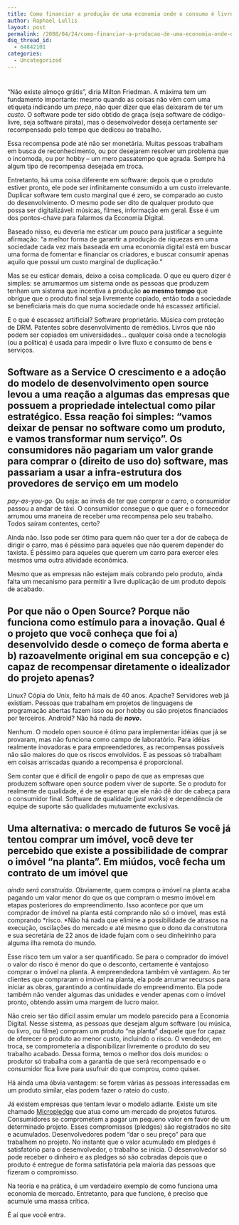 ```yaml
---
title: Como financiar a produção de uma economia onde o consumo é livre?
author: Raphael Lullis
layout: post
permalink: /2008/04/24/como-financiar-a-producao-de-uma-economia-onde-o-consumo-e-livre/
dsq_thread_id:
  - 64842101
categories:
  - Uncategorized
---
```

# 

“Não existe almoço grátis”, diria Milton Friedman. A máxima tem um fundamento importante: mesmo quando as coisas não vêm com uma etiqueta indicando um *preço*, não quer dizer que elas deixaram de ter um *custo*. O software pode ter sido obtido de graça (seja software de código-livre, seja software pirata), mas o desenvolvedor deseja certamente ser recompensado pelo tempo que dedicou ao trabalho.

Essa recompensa pode até não ser monetária. Muitas pessoas trabalham em busca de reconhecimento, ou por desejarem resolver um problema que o incomoda, ou por hobby – um mero passatempo que agrada. Sempre há algum tipo de recompensa desejada em troca.

Entretanto, há uma coisa diferente em software: depois que o produto estiver pronto, ele pode ser infinitamente consumido a um custo irrelevante. Duplicar software tem custo marginal que é zero, se comparado ao custo do desenvolvimento. O mesmo pode ser dito de qualquer produto que possa ser digitalizável: músicas, filmes, informação em geral. Esse é um dos pontos-chave para falarmos da Economia Digital.

Baseado nisso, eu deveria me esticar um pouco para justificar a seguinte afirmação: “a melhor forma de garantir a produção de riquezas em uma sociedade cada vez mais baseada em uma economia digital está em buscar uma forma de fomentar e financiar os criadores, e buscar consumir apenas aquilo que possui um custo marginal de duplicação.”

Mas se eu esticar demais, deixo a coisa complicada. O que eu quero dizer é simples: se arrumarmos um sistema onde as pessoas que produzem tenham um sistema que incentiva a produção **ao mesmo tempo** que obrigue que o produto final seja livremente copiado, então toda a sociedade se beneficiaria mais do que numa sociedade onde há escassez artificial.

E o que é escassez artificial? Software proprietário. Música com proteção de DRM. Patentes sobre desenvolvimento de remédios. Livros que não podem ser copiados em universidades… qualquer coisa onde a tecnologia (ou a política) é usada para impedir o livre fluxo e consumo de bens e serviços. 
## Software as a Service O crescimento e a adoção do modelo de desenvolvimento open source levou a uma reação a algumas das empresas que possuem a propriedade intelectual como pilar estratégico. Essa reação foi simples: “vamos deixar de pensar no software como um produto, e vamos transformar num serviço”. Os consumidores não pagariam um valor grande para comprar o (direito de uso do) software, mas passariam a usar a infra-estrutura dos provedores de serviço em um modelo 

*pay-as-you-go*. Ou seja: ao invés de ter que comprar o carro, o consumidor passou a andar de táxi. O consumidor consegue o que quer e o fornecedor arrumou uma maneira de receber uma recompensa pelo seu trabalho. Todos saíram contentes, certo?

Ainda não. Isso pode ser ótimo para quem não quer ter a dor de cabeça de dirigir o carro, mas é péssimo para aqueles que não querem depender do taxista. É péssimo para aqueles que querem um carro para exercer eles mesmos uma outra atividade econômica.

Mesmo que as empresas não estejam mais cobrando pelo produto, ainda falta um mecanismo para permitir a livre duplicação de um produto depois de acabado. 
## Por que não o Open Source? Porque não funciona como estímulo para a inovação. Qual é o projeto que você conheça que foi a) desenvolvido desde o começo de forma aberta e b) razoavelmente original em sua concepção e c) capaz de recompensar diretamente o idealizador do projeto apenas?

Linux? Cópia do Unix, feito há mais de 40 anos. Apache? Servidores web já existiam. Pessoas que trabalham em projetos de linguagens de programação abertas fazem isso ou por hobby ou são projetos financiados por terceiros. Android? Não há nada de ***novo*.**

Nenhum. O modelo open source é ótimo para implementar idéias que já se provaram, mas não funciona como campo de laboratório. Para idéias realmente inovadoras e para empreendedores, as recompensas possíveis não são maiores do que os riscos envolvidos. E as pessoas só trabalham em coisas arriscadas quando a recompensa é proporcional.

Sem contar que é difícil de engolir o papo de que as empresas que produzem software open source podem viver de suporte. Se o produto for realmente de qualidade, é de se esperar que ele não dê dor de cabeça para o consumidor final. Software de qualidade (*just works*) e dependência de equipe de suporte são qualidades mutuamente exclusivas. 
## **Uma alternativa: o mercado de futuros** Se você já tentou comprar um imóvel, você deve ter percebido que existe a possibilidade de comprar o imóvel “na planta”. Em miúdos, você fecha um contrato de um imóvel que 

*ainda será construído*. Obviamente, quem compra o imóvel na planta acaba pagando um valor menor do que os que compram o mesmo imóvel em etapas posteriores do empreendimento. Isso acontece por que um comprador de imóvel na planta está comprando não só o imóvel, mas está comprando *risco. *Não há nada que elimine a possibilidade de atrasos na execução, oscilações do mercado e até mesmo que o dono da construtora e sua secretária de 22 anos de idade fujam com o seu dinheirinho para alguma ilha remota do mundo.

Esse risco tem um valor a ser quantificado. Se para o comprador do imóvel o valor do risco é menor do que o desconto, certamente é vantajoso comprar o imóvel na planta. A empreendedora também vê vantagem. Ao ter clientes que compraram o imóvel na planta, ela pode arrumar recursos para iniciar as obras, garantindo a continuidade do empreendimento. Ela pode também não vender algumas das unidades e vender apenas com o imóvel pronto, obtendo assim uma margem de lucro maior.

Não creio ser tão difícil assim emular um modelo parecido para a Economia Digital. Nesse sistema, as pessoas que desejam algum software (ou música, ou livro, ou filme) compram um produto “na planta” daquele que for capaz de oferecer o produto ao menor custo, incluindo o risco. O vendedor, em troca, se comprometeria a disponibilizar livremente o produto do seu trabalho acabado. Dessa forma, temos o melhor dos dois mundos: o produtor só trabalha com a garantia de que será recompensado e o consumidor fica livre para usufruir do que comprou, como quiser.

Há ainda uma óbvia vantagem: se forem várias as pessoas interessadas em um produto similar, elas podem fazer o rateio do custo.

Já existem empresas que tentam levar o modelo adiante. Existe um site chamado [Micropledge][1] que atua como um mercado de projetos futuros. Consumidores se comprometem a pagar um pequeno valor em favor de um determinado projeto. Esses compromissos (pledges) são registrados no site e acumulados. Desenvolvedores podem “dar o seu preço” para que trabalhem no projeto. No instante que o valor acumulado em pledges é satisfatório para o desenvolvedor, o trabalho se inicia. O desenvolvedor só pode receber o dinheiro e as pledges só são cobradas depois que o produto é entregue de forma satisfatória pela maioria das pessoas que fizeram o compromisso.

 [1]: http://www.micropledge.com

Na teoria e na prática, é um verdadeiro exemplo de como funciona uma economia de mercado. Entretanto, para que funcione, é preciso que acumule uma massa crítica.

É aí que você entra.
